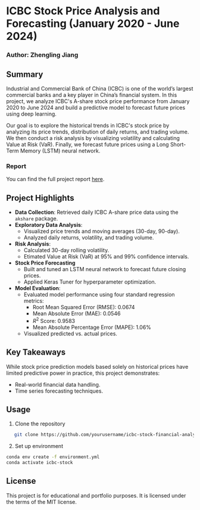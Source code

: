 # ICBC Stock Price Analysis and Forecasting (January 2020 - June 2024)

### Author: Zhengling Jiang

## Summary
Industrial and Commercial Bank of China (ICBC) is one of the world’s largest commercial banks and a key player in China’s financial system. In this project, we analyze ICBC's A-share stock price performance from January 2020 to June 2024 and build a predictive model to forecast future prices using deep learning.

Our goal is to explore the historical trends in ICBC's stock price by analyzing its price trends, distribution of daily returns, and trading volume. We then conduct a risk analysis by visualizing volatility and calculating Value at Risk (VaR). Finally, we forecast future prices using a Long Short-Term Memory (LSTM) neural network.

### Report

You can find the full project report [here](https://github.com/ClaireJ2100/icbc-stock-financial-analysis/blob/main/icbc-stock.pdf).

## Project Highlights
- **Data Collection**: Retrieved daily ICBC A-share price data using the `akshare` package.
- **Exploratory Data Analysis**:
  - Visualized price trends and moving averages (30-day, 90-day).
  - Analyzed daily returns, volatility, and trading volume.
- **Risk Analysis**:
  - Calculated 30-day rolling volatility.
  - Etimated Value at Risk (VaR) at 95% and 99% confidence intervals.
- **Stock Price Forecasting**
  - Built and tuned an LSTM neural network to forecast future closing prices.
  - Applied Keras Tuner for hyperparameter optimization.
- **Model Evaluation**:
  - Evaluated model performance using four standard regression metrics:
    - Root Mean Squared Error (RMSE): 0.0674  
    - Mean Absolute Error (MAE): 0.0546  
    - $R^2$ Score: 0.9583  
    - Mean Absolute Percentage Error (MAPE): 1.06%
  - Visualized predicted vs. actual prices.

## Key Takeaways
While stock price prediction models based solely on historical prices have limited predictive power in practice, this project demonstrates:
- Real-world financial data handling.
- Time series forecasting techniques.


## Usage

1. Clone the repository
```bash
   git clone https://github.com/yourusername/icbc-stock-financial-analysis.git
```
2. Set up environment
```bash
conda env create -f environment.yml
conda activate icbc-stock
```
## License
This project is for educational and portfolio purposes. It is licensed under the terms of the MIT license.


